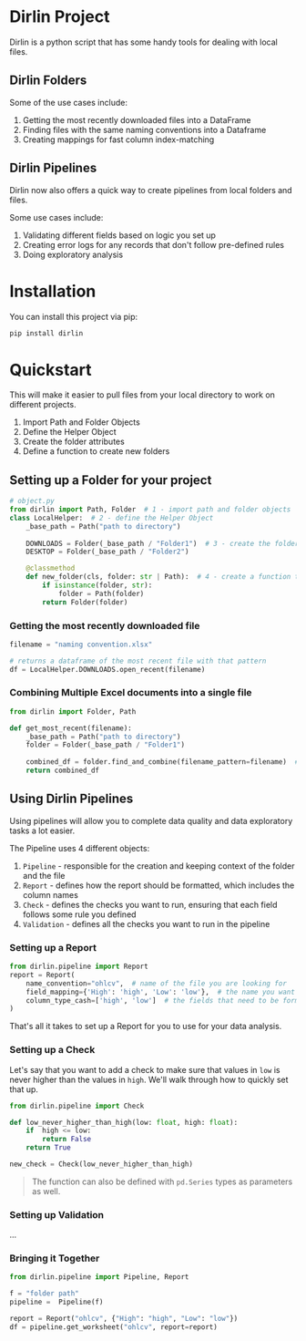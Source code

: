 # Dirlin Project
Dirlin is a python script that has some handy tools for dealing with local files.

## Dirlin Folders

Some of the use cases include:
1. Getting the most recently downloaded files into a DataFrame
2. Finding files with the same naming conventions into a Dataframe
3. Creating mappings for fast column index-matching

## Dirlin Pipelines
Dirlin now also offers a quick way to create pipelines from local folders and files.

Some use cases include:
1. Validating different fields based on logic you set up
2. Creating error logs for any records that don't follow pre-defined rules
3. Doing exploratory analysis

# Installation
You can install this project via pip:

```bash
pip install dirlin
```

# Quickstart
This will make it easier to pull files from your local directory to work on different projects.

1. Import Path and Folder Objects
2. Define the Helper Object
3. Create the folder attributes
4. Define a function to create new folders

## Setting up a Folder for your project

```python
# object.py
from dirlin import Path, Folder  # 1 - import path and folder objects
class LocalHelper:  # 2 - define the Helper Object
    _base_path = Path("path to directory")
    
    DOWNLOADS = Folder(_base_path / "Folder1")  # 3 - create the folders
    DESKTOP = Folder(_base_path / "Folder2")

    @classmethod
    def new_folder(cls, folder: str | Path):  # 4 - create a function to create new folders
        if isinstance(folder, str):
            folder = Path(folder)
        return Folder(folder)
```
### Getting the most recently downloaded file

```python
filename = "naming convention.xlsx"

# returns a dataframe of the most recent file with that pattern
df = LocalHelper.DOWNLOADS.open_recent(filename)  
```

### Combining Multiple Excel documents into a single file
```python
from dirlin import Folder, Path

def get_most_recent(filename):
    _base_path = Path("path to directory")
    folder = Folder(_base_path / "Folder1")
    
    combined_df = folder.find_and_combine(filename_pattern=filename)  # combines documents 
    return combined_df
```

## Using Dirlin Pipelines

Using pipelines will allow you to complete data quality and data exploratory tasks a lot easier.

The Pipeline uses 4 different objects:
1. `Pipeline` - responsible for the creation and keeping context of the folder and the file
2. `Report` - defines how the report should be formatted, which includes the column names
3. `Check` - defines the checks you want to run, ensuring that each field follows  some rule you defined
4. `Validation` - defines all the checks you want to run in the pipeline

### Setting up a Report
```python
from dirlin.pipeline import Report
report = Report(
    name_convention="ohlcv",  # name of the file you are looking for
    field_mapping={'High': 'high', 'Low': 'low'},  # the name you want to update the fields to
    column_type_cash=['high', 'low']  # the fields that need to be formatted as a `cash` type
)
```

That's all it takes to set up  a Report for you to use for your data analysis.

### Setting up a Check
Let's say that you want to add a check to make sure that values in `low` is never higher
than the values in `high`. We'll walk through how to quickly set that up.

```python
from dirlin.pipeline import Check

def low_never_higher_than_high(low: float, high: float):
    if  high <= low:
        return False
    return True

new_check = Check(low_never_higher_than_high)
```

> The function can also be defined with `pd.Series` types as parameters as well.

###  Setting up Validation
...

### Bringing it Together
```python
from dirlin.pipeline import Pipeline, Report

f = "folder path"
pipeline =  Pipeline(f)

report = Report("ohlcv", {"High": "high", "Low": "low"})
df = pipeline.get_worksheet("ohlcv", report=report)

```
